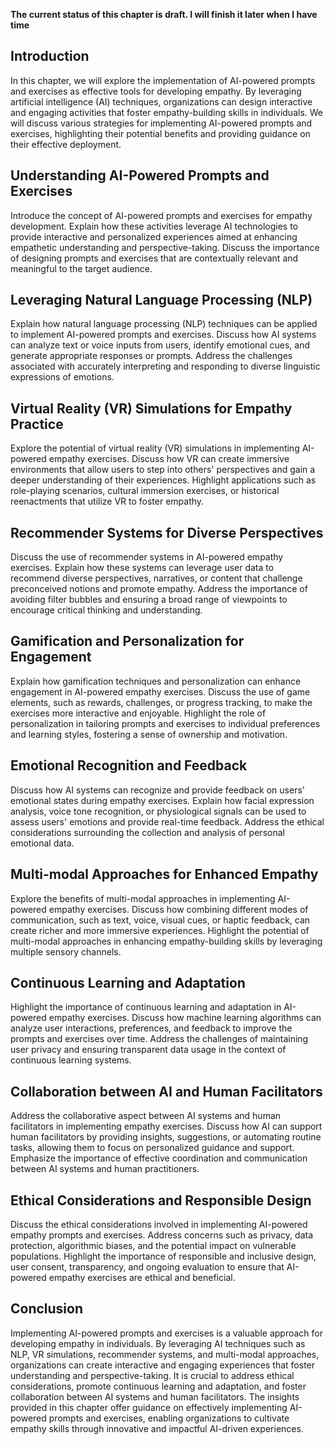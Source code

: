 **The current status of this chapter is draft. I will finish it later when I have time**

Introduction
------------

In this chapter, we will explore the implementation of AI-powered prompts and exercises as effective tools for developing empathy. By leveraging artificial intelligence (AI) techniques, organizations can design interactive and engaging activities that foster empathy-building skills in individuals. We will discuss various strategies for implementing AI-powered prompts and exercises, highlighting their potential benefits and providing guidance on their effective deployment.

Understanding AI-Powered Prompts and Exercises
----------------------------------------------

Introduce the concept of AI-powered prompts and exercises for empathy development. Explain how these activities leverage AI technologies to provide interactive and personalized experiences aimed at enhancing empathetic understanding and perspective-taking. Discuss the importance of designing prompts and exercises that are contextually relevant and meaningful to the target audience.

Leveraging Natural Language Processing (NLP)
--------------------------------------------

Explain how natural language processing (NLP) techniques can be applied to implement AI-powered prompts and exercises. Discuss how AI systems can analyze text or voice inputs from users, identify emotional cues, and generate appropriate responses or prompts. Address the challenges associated with accurately interpreting and responding to diverse linguistic expressions of emotions.

Virtual Reality (VR) Simulations for Empathy Practice
-----------------------------------------------------

Explore the potential of virtual reality (VR) simulations in implementing AI-powered empathy exercises. Discuss how VR can create immersive environments that allow users to step into others' perspectives and gain a deeper understanding of their experiences. Highlight applications such as role-playing scenarios, cultural immersion exercises, or historical reenactments that utilize VR to foster empathy.

Recommender Systems for Diverse Perspectives
--------------------------------------------

Discuss the use of recommender systems in AI-powered empathy exercises. Explain how these systems can leverage user data to recommend diverse perspectives, narratives, or content that challenge preconceived notions and promote empathy. Address the importance of avoiding filter bubbles and ensuring a broad range of viewpoints to encourage critical thinking and understanding.

Gamification and Personalization for Engagement
-----------------------------------------------

Explain how gamification techniques and personalization can enhance engagement in AI-powered empathy exercises. Discuss the use of game elements, such as rewards, challenges, or progress tracking, to make the exercises more interactive and enjoyable. Highlight the role of personalization in tailoring prompts and exercises to individual preferences and learning styles, fostering a sense of ownership and motivation.

Emotional Recognition and Feedback
----------------------------------

Discuss how AI systems can recognize and provide feedback on users' emotional states during empathy exercises. Explain how facial expression analysis, voice tone recognition, or physiological signals can be used to assess users' emotions and provide real-time feedback. Address the ethical considerations surrounding the collection and analysis of personal emotional data.

Multi-modal Approaches for Enhanced Empathy
-------------------------------------------

Explore the benefits of multi-modal approaches in implementing AI-powered empathy exercises. Discuss how combining different modes of communication, such as text, voice, visual cues, or haptic feedback, can create richer and more immersive experiences. Highlight the potential of multi-modal approaches in enhancing empathy-building skills by leveraging multiple sensory channels.

Continuous Learning and Adaptation
----------------------------------

Highlight the importance of continuous learning and adaptation in AI-powered empathy exercises. Discuss how machine learning algorithms can analyze user interactions, preferences, and feedback to improve the prompts and exercises over time. Address the challenges of maintaining user privacy and ensuring transparent data usage in the context of continuous learning systems.

Collaboration between AI and Human Facilitators
-----------------------------------------------

Address the collaborative aspect between AI systems and human facilitators in implementing empathy exercises. Discuss how AI can support human facilitators by providing insights, suggestions, or automating routine tasks, allowing them to focus on personalized guidance and support. Emphasize the importance of effective coordination and communication between AI systems and human practitioners.

Ethical Considerations and Responsible Design
---------------------------------------------

Discuss the ethical considerations involved in implementing AI-powered empathy prompts and exercises. Address concerns such as privacy, data protection, algorithmic biases, and the potential impact on vulnerable populations. Highlight the importance of responsible and inclusive design, user consent, transparency, and ongoing evaluation to ensure that AI-powered empathy exercises are ethical and beneficial.

Conclusion
----------

Implementing AI-powered prompts and exercises is a valuable approach for developing empathy in individuals. By leveraging AI techniques such as NLP, VR simulations, recommender systems, and multi-modal approaches, organizations can create interactive and engaging experiences that foster understanding and perspective-taking. It is crucial to address ethical considerations, promote continuous learning and adaptation, and foster collaboration between AI systems and human facilitators. The insights provided in this chapter offer guidance on effectively implementing AI-powered prompts and exercises, enabling organizations to cultivate empathy skills through innovative and impactful AI-driven experiences.
